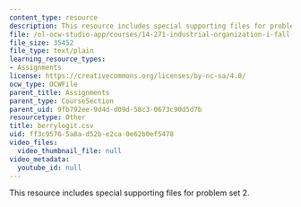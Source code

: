 ```yaml
---
content_type: resource
description: This resource includes special supporting files for problem set 2.
file: /ol-ocw-studio-app/courses/14-271-industrial-organization-i-fall-2005/ff3c95765a8ad52be2ca0e62b0ef5478_berrylogit.csv
file_size: 35452
file_type: text/plain
learning_resource_types:
- Assignments
license: https://creativecommons.org/licenses/by-nc-sa/4.0/
ocw_type: OCWFile
parent_title: Assignments
parent_type: CourseSection
parent_uid: 9fb792ee-9d4d-d09d-58c3-0673c90d5d7b
resourcetype: Other
title: berrylogit.csv
uid: ff3c9576-5a8a-d52b-e2ca-0e62b0ef5478
video_files:
  video_thumbnail_file: null
video_metadata:
  youtube_id: null
---
```

This resource includes special supporting files for problem set 2.